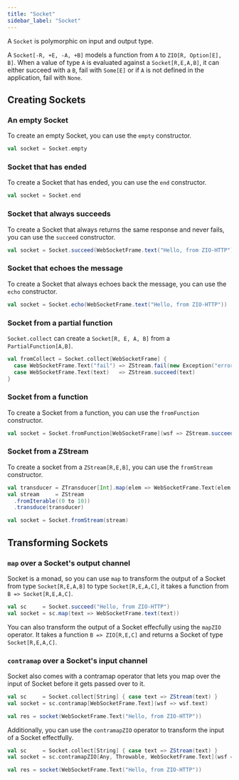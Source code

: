 ```yaml
---
title: "Socket"
sidebar_label: "Socket"
---
```


A `Socket` is polymorphic on input and output type.

A `Socket[-R, +E, -A, +B]` models a function from `A` to `ZIO[R, Option[E], B]`. When a value of type `A` is evaluated against a `Socket[R,E,A,B]`, it can either succeed with a `B`, fail with `Some[E]` or if `A` is  not defined in the application, fail with `None`.

## Creating Sockets

### An empty Socket

To create an empty Socket, you can use the `empty` constructor.

```scala
val socket = Socket.empty
```

### Socket that has ended

To create a Socket that has ended, you can use the `end` constructor.

```scala
val socket = Socket.end
```

### Socket that always succeeds

To create a Socket that always returns the same response and never fails, you can use the `succeed` constructor.

```scala
val socket = Socket.succeed(WebSocketFrame.text("Hello, from ZIO-HTTP"))
```

### Socket that echoes the message

To create a Socket that always echoes back the message, you can use the `echo` constructor.

```scala
val socket = Socket.echo(WebSocketFrame.text("Hello, from ZIO-HTTP"))
```

### Socket from a partial function

`Socket.collect` can create a `Socket[R, E, A, B]` from a `PartialFunction[A,B]`.

```scala
val fromCollect = Socket.collect[WebSocketFrame] {
  case WebSocketFrame.Text("fail") => ZStream.fail(new Exception("error"))
  case WebSocketFrame.Text(text)   => ZStream.succeed(text)
}
```

### Socket from a function

To create a Socket from a function, you can use the `fromFunction` constructor.

```scala
val socket = Socket.fromFunction[WebSocketFrame](wsf => ZStream.succeed(wsf))
```

### Socket from a ZStream

To create a socket from a `ZStream[R,E,B]`, you can use the `fromStream` constructor.

```scala
val transducer = ZTransducer[Int].map(elem => WebSocketFrame.Text(elem.toString))
val stream     = ZStream
  .fromIterable((0 to 10))
  .transduce(transducer)

val socket = Socket.fromStream(stream)
```

## Transforming Sockets

### `map` over a Socket's output channel

Socket is a monad, so you can use `map` to transform the output of a Socket from type `Socket[R,E,A,B]` to type `Socket[R,E,A,C]`, it takes a function from `B => Socket[R,E,A,C]`.

```scala
val sc     = Socket.succeed("Hello, from ZIO-HTTP")
val socket = sc.map(text => WebSocketFrame.text(text))
```

You can also transform the output of a Socket effecfully using the `mapZIO` operator. It takes a function
 `B => ZIO[R,E,C]` and returns a Socket of type `Socket[R,E,A,C]`.

### `contramap` over a Socket's input channel

Socket also comes with a contramap operator that lets you map over the input of Socket before it gets passed over to it.

```scala
val sc     = Socket.collect[String] { case text => ZStream(text) }
val socket = sc.contramap[WebSocketFrame.Text](wsf => wsf.text)

val res = socket(WebSocketFrame.Text("Hello, from ZIO-HTTP"))
```

 Additionally, you can use the `contramapZIO` operator to transform the input of a Socket effectfully.

```scala
val sc     = Socket.collect[String] { case text => ZStream(text) }
val socket = sc.contramapZIO[Any, Throwable, WebSocketFrame.Text](wsf => ZIO(wsf.text))

val res = socket(WebSocketFrame.Text("Hello, from ZIO-HTTP"))
```
